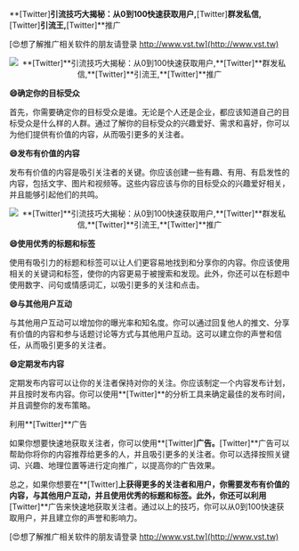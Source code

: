 **[Twitter]**引流技巧大揭秘：从0到100快速获取用户,**[Twitter]**群发私信,**[Twitter]**引流王,**[Twitter]**推广

[😍想了解推广相关软件的朋友请登录 http://www.vst.tw](http://www.vst.tw)

 <center><img src="https://vst.tw/MP4/tuiguang/png/7.png" alt="**[Twitter]**引流技巧大揭秘：从0到100快速获取用户,**[Twitter]**群发私信,**[Twitter]**引流王,**[Twitter]**推广"></center>

**😄确定你的目标受众**

首先，你需要确定你的目标受众是谁。无论是个人还是企业，都应该知道自己的目标受众是什么样的人群。通过了解你的目标受众的兴趣爱好、需求和喜好，你可以为他们提供有价值的内容，从而吸引更多的关注者。

**😄发布有价值的内容**

发布有价值的内容是吸引关注者的关键。你应该创建一些有趣、有用、有启发性的内容，包括文字、图片和视频等。这些内容应该与你的目标受众的兴趣爱好相关，并且能够引起他们的共鸣。

 <center><img src="https://vst.tw/MP4/tuiguang/png/6.png" alt="**[Twitter]**引流技巧大揭秘：从0到100快速获取用户,**[Twitter]**群发私信,**[Twitter]**引流王,**[Twitter]**推广"></center>

**😄使用优秀的标题和标签**

使用有吸引力的标题和标签可以让人们更容易地找到和分享你的内容。你应该使用相关的关键词和标签，使你的内容更易于被搜索和发现。此外，你还可以在标题中使用数字、问句或情感词汇，以吸引更多的关注和点击。

**😄与其他用户互动**

与其他用户互动可以增加你的曝光率和知名度。你可以通过回复他人的推文、分享有价值的内容和参与话题讨论等方式与其他用户互动。这可以建立你的声誉和信任，从而吸引更多的关注者。

**😄定期发布内容**

定期发布内容可以让你的关注者保持对你的关注。你应该制定一个内容发布计划，并且按时发布内容。你可以使用**[Twitter]**的分析工具来确定最佳的发布时间，并且调整你的发布策略。

利用**[Twitter]**广告

如果你想要快速地获取关注者，你可以使用**[Twitter]**广告。**[Twitter]**广告可以帮助你将你的内容推荐给更多的人，并且吸引更多的关注者。你可以选择按照关键词、兴趣、地理位置等进行定向推广，以提高你的广告效果。

总之，如果你想要在**[Twitter]**上获得更多的关注者和用户，你需要发布有价值的内容，与其他用户互动，并且使用优秀的标题和标签。此外，你还可以利用**[Twitter]**广告来快速地获取关注者。通过以上的技巧，你可以从0到100快速获取用户，并且建立你的声誉和影响力。

[😍想了解推广相关软件的朋友请登录 http://www.vst.tw](http://www.vst.tw)



